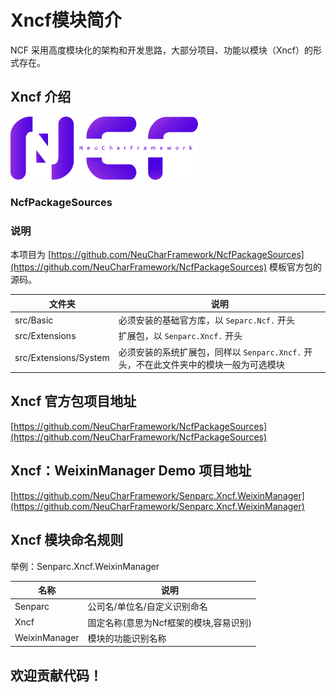 # Xncf模块简介

NCF 采用高度模块化的架构和开发思路，大部分项目、功能以模块（Xncf）的形式存在。

## Xncf 介绍

<img src="./images/logo.png" width="300" />

### NcfPackageSources

<!-- |              |    .NET Core    |     CI/CD
|--------------|-----------------|---------------
|  Basic       | ![.NET Core](https://github.com/NeuCharFramework/NcfPackageSources/workflows/.NET%20Core/badge.svg)  |  [![Build status](https://mysenparc.visualstudio.com/NeuCharFramework/_apis/build/status/NeuCharFramework-ASP.NET%20Core-CI)](https://mysenparc.visualstudio.com/NeuCharFramework/_build/latest?definitionId=41)
|  Extensions  | ![.NET Core](https://github.com/NeuCharFramework/NcfPackageSources/workflows/.NET%20Core/badge.svg)  |  [![Build status](https://mysenparc.visualstudio.com/NeuCharFramework/_apis/build/status/NeuCharFramework-ASP.NET%20Core-CI)](https://mysenparc.visualstudio.com/NeuCharFramework/_build/latest?definitionId=41) -->

### 说明

本项目为 [https://github.com/NeuCharFramework/NcfPackageSources](https://github.com/NeuCharFramework/NcfPackageSources) 模板官方包的源码。

| 文件夹                | 说明                                                                                  |
| --------------------- | ------------------------------------------------------------------------------------- |
| src/Basic             | 必须安装的基础官方库，以 `Separc.Ncf.` 开头                                           |
| src/Extensions        | 扩展包，以 `Senparc.Xncf.` 开头                                                       |
| src/Extensions/System | 必须安装的系统扩展包，同样以 `Senparc.Xncf.` 开头，不在此文件夹中的模块一般为可选模块 |

## Xncf 官方包项目地址

[https://github.com/NeuCharFramework/NcfPackageSources](https://github.com/NeuCharFramework/NcfPackageSources)

## Xncf：WeixinManager Demo 项目地址

[https://github.com/NeuCharFramework/Senparc.Xncf.WeixinManager](https://github.com/NeuCharFramework/Senparc.Xncf.WeixinManager)

## Xncf 模块命名规则

举例：Senparc.Xncf.WeixinManager

| 名称          | 说明                                   |
| ------------- | -------------------------------------- |
| Senparc       | 公司名/单位名/自定义识别命名           |
| Xncf          | 固定名称(意思为Ncf框架的模块,容易识别) |
| WeixinManager | 模块的功能识别名称                     |

## 欢迎贡献代码！
